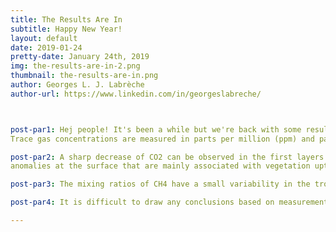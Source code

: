 ```yaml
---
title: The Results Are In
subtitle: Happy New Year!
layout: default
date: 2019-01-24
pretty-date: January 24th, 2019
img: the-results-are-in-2.png
thumbnail: the-results-are-in.png
author: Georges L. J. Labrèche
author-url: https://www.linkedin.com/in/georgeslabreche/



post-par1: Hej people! It's been a while but we're back with some results. Rejoice! 
Trace gas concentrations are measured in parts per million (ppm) and parts per billion (ppb). A decreasing concentrationtrend is observed for CO 2, CH4, and CO as the altitude increases. The maximum values are approximately 407 ppm for CO 2, 1.9 ppm for CH 4, and close to 89 ppb for CO. 

post-par2: A sharp decrease of CO2 can be observed in the first layers above the tropopause. Tropopause altitude was at 274 hPa, about 9.8 km. In the stratosphere, values are lower since the exchange between the upper troposphere and lower stratosphere takes several years. Variability is higher near the ground, which agrees with the idea that CO2 may have negative and positive
anomalies at the surface that are mainly associated with vegetation uptake and anthropogenic emissions.

post-par3: The mixing ratios of CH4 have a small variability in the troposphere. A strong decrease in the stratosphere is easy to spot with a value of 1.85 ppm near the tropopause and 1.33 ppm at 15.2 km (118 hPa). Variability is higher in the mid-to-upper troposphere and in the stratosphere, which is mostly due to positive anomalies coming from the surface and negative anomalies coming from the stratosphere.

post-par4: It is difficult to draw any conclusions based on measurements extracted from a single sampling flight. Variations of greenhouse gas concentrations would have to be observed through time with data collected over numerous re-flights. Hungry for more? I bet! You can read about in the latest version of the SED, download it now!

---
```

